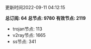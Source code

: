更新时间2022-09-11 04:12:15

**总订阅: 64**
**总节点: 9780**
**有效节点: 2119**
- trojan节点: 113
- v2ray节点: 1665
- ss节点: 341
